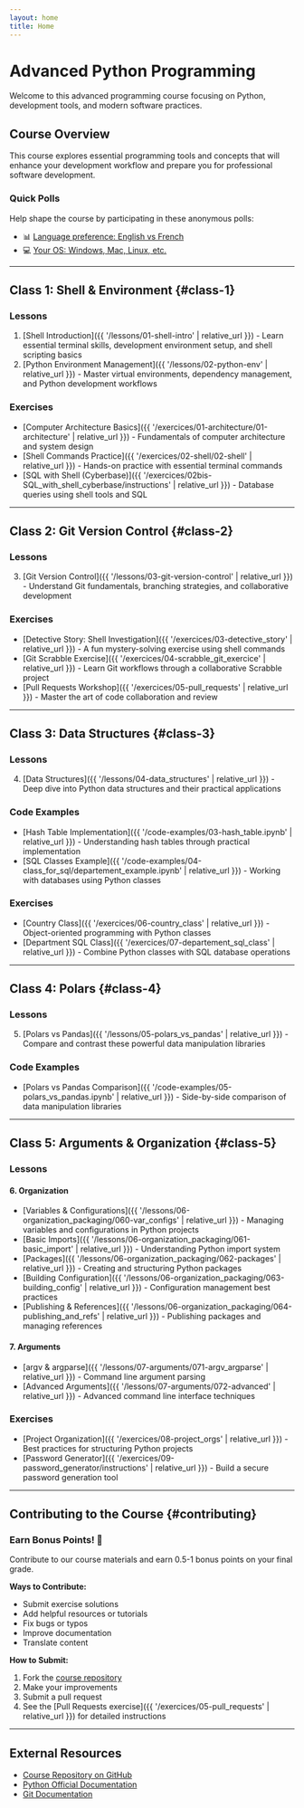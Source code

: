 ```yaml
---
layout: home
title: Home
---
```


# Advanced Python Programming

Welcome to this advanced programming course focusing on Python, development tools, and modern software practices.

## Course Overview

This course explores essential programming tools and concepts that will enhance your development workflow and prepare you for professional software development.

### Quick Polls
Help shape the course by participating in these anonymous polls:
- 📊 [Language preference: English vs French](https://strawpoll.com/2ayLQXkzvn4)
- 💻 [Your OS: Windows, Mac, Linux, etc.](https://strawpoll.com/w4nWWVrwQnA)

---

## Class 1: Shell & Environment {#class-1}

### Lessons
1. [Shell Introduction]({{ '/lessons/01-shell-intro' | relative_url }}) - Learn essential terminal skills, development environment setup, and shell scripting basics
2. [Python Environment Management]({{ '/lessons/02-python-env' | relative_url }}) - Master virtual environments, dependency management, and Python development workflows

### Exercises
- [Computer Architecture Basics]({{ '/exercices/01-architecture/01-architecture' | relative_url }}) - Fundamentals of computer architecture and system design
- [Shell Commands Practice]({{ '/exercices/02-shell/02-shell' | relative_url }}) - Hands-on practice with essential terminal commands
- [SQL with Shell (Cyberbase)]({{ '/exercices/02bis-SQL_with_shell_cyberbase/instructions' | relative_url }}) - Database queries using shell tools and SQL

---

## Class 2: Git Version Control {#class-2}

### Lessons
3. [Git Version Control]({{ '/lessons/03-git-version-control' | relative_url }}) - Understand Git fundamentals, branching strategies, and collaborative development

### Exercises
- [Detective Story: Shell Investigation]({{ '/exercices/03-detective_story' | relative_url }}) - A fun mystery-solving exercise using shell commands
- [Git Scrabble Exercise]({{ '/exercices/04-scrabble_git_exercice' | relative_url }}) - Learn Git workflows through a collaborative Scrabble project
- [Pull Requests Workshop]({{ '/exercices/05-pull_requests' | relative_url }}) - Master the art of code collaboration and review

---

## Class 3: Data Structures {#class-3}

### Lessons
4. [Data Structures]({{ '/lessons/04-data_structures' | relative_url }}) - Deep dive into Python data structures and their practical applications

### Code Examples
- [Hash Table Implementation]({{ '/code-examples/03-hash_table.ipynb' | relative_url }}) - Understanding hash tables through practical implementation
- [SQL Classes Example]({{ '/code-examples/04-class_for_sql/departement_example.ipynb' | relative_url }}) - Working with databases using Python classes

### Exercises
- [Country Class]({{ '/exercices/06-country_class' | relative_url }}) - Object-oriented programming with Python classes
- [Department SQL Class]({{ '/exercices/07-departement_sql_class' | relative_url }}) - Combine Python classes with SQL database operations

---

## Class 4: Polars {#class-4}

### Lessons
5. [Polars vs Pandas]({{ '/lessons/05-polars_vs_pandas' | relative_url }}) - Compare and contrast these powerful data manipulation libraries

### Code Examples
- [Polars vs Pandas Comparison]({{ '/code-examples/05-polars_vs_pandas.ipynb' | relative_url }}) - Side-by-side comparison of data manipulation libraries

---

## Class 5: Arguments & Organization {#class-5}

### Lessons
#### 6. Organization
- [Variables & Configurations]({{ '/lessons/06-organization_packaging/060-var_configs' | relative_url }}) - Managing variables and configurations in Python projects
- [Basic Imports]({{ '/lessons/06-organization_packaging/061-basic_import' | relative_url }}) - Understanding Python import system
- [Packages]({{ '/lessons/06-organization_packaging/062-packages' | relative_url }}) - Creating and structuring Python packages
- [Building Configuration]({{ '/lessons/06-organization_packaging/063-building_config' | relative_url }}) - Configuration management best practices
- [Publishing & References]({{ '/lessons/06-organization_packaging/064-publishing_and_refs' | relative_url }}) - Publishing packages and managing references

#### 7. Arguments
- [argv & argparse]({{ '/lessons/07-arguments/071-argv_argparse' | relative_url }}) - Command line argument parsing
- [Advanced Arguments]({{ '/lessons/07-arguments/072-advanced' | relative_url }}) - Advanced command line interface techniques

### Exercises
- [Project Organization]({{ '/exercices/08-project_orgs' | relative_url }}) - Best practices for structuring Python projects
- [Password Generator]({{ '/exercices/09-password_generator/instructions' | relative_url }}) - Build a secure password generation tool

---

## Contributing to the Course {#contributing}

### Earn Bonus Points! 🌟
Contribute to our course materials and earn 0.5-1 bonus points on your final grade.

**Ways to Contribute:**
- Submit exercise solutions
- Add helpful resources or tutorials
- Fix bugs or typos
- Improve documentation
- Translate content

**How to Submit:**
1. Fork the [course repository](https://github.com/KnuxV/advanced_programming_python)
2. Make your improvements
3. Submit a pull request
4. See the [Pull Requests exercise]({{ '/exercices/05-pull_requests' | relative_url }}) for detailed instructions

---

## External Resources

- [Course Repository on GitHub](https://github.com/KnuxV/advanced_programming_python)
- [Python Official Documentation](https://docs.python.org/)
- [Git Documentation](https://git-scm.com/doc)